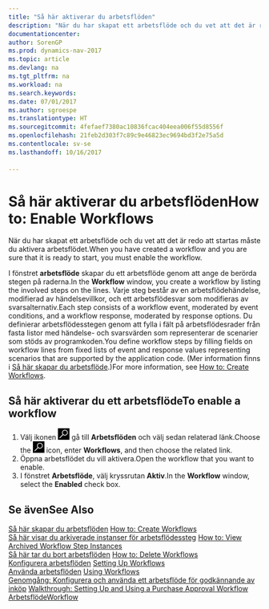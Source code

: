 ```yaml
---
title: "Så här aktiverar du arbetsflöden"
description: "När du har skapat ett arbetsflöde och du vet att det är redo att startas måste du aktivera arbetsflödet."
documentationcenter: 
author: SorenGP
ms.prod: dynamics-nav-2017
ms.topic: article
ms.devlang: na
ms.tgt_pltfrm: na
ms.workload: na
ms.search.keywords: 
ms.date: 07/01/2017
ms.author: sgroespe
ms.translationtype: HT
ms.sourcegitcommit: 4fefaef7380ac10836fcac404eea006f55d8556f
ms.openlocfilehash: 21feb2d303f7c89c9e46823ec9694bd3f2e75a5d
ms.contentlocale: sv-se
ms.lasthandoff: 10/16/2017

---
```

# <a name="how-to-enable-workflows"></a><span data-ttu-id="a2a18-103">Så här aktiverar du arbetsflöden</span><span class="sxs-lookup"><span data-stu-id="a2a18-103">How to: Enable Workflows</span></span>
<span data-ttu-id="a2a18-104">När du har skapat ett arbetsflöde och du vet att det är redo att startas måste du aktivera arbetsflödet.</span><span class="sxs-lookup"><span data-stu-id="a2a18-104">When you have created a workflow and you are sure that it is ready to start, you must enable the workflow.</span></span>  

 <span data-ttu-id="a2a18-105">I fönstret **arbetsflöde** skapar du ett arbetsflöde genom att ange de berörda stegen på raderna.</span><span class="sxs-lookup"><span data-stu-id="a2a18-105">In the **Workflow** window, you create a workflow by listing the involved steps on the lines.</span></span> <span data-ttu-id="a2a18-106">Varje steg består av en arbetsflödehändelse, modifierad av händelsevillkor, och ett arbetsflödesvar som modifieras av svarsalternativ.</span><span class="sxs-lookup"><span data-stu-id="a2a18-106">Each step consists of a workflow event, moderated by event conditions, and a workflow response, moderated by response options.</span></span> <span data-ttu-id="a2a18-107">Du definierar arbetsflödesstegen genom att fylla i fält på arbetsflödesrader från fasta listor med händelse- och svarsvärden som representerar de scenarier som stöds av programkoden.</span><span class="sxs-lookup"><span data-stu-id="a2a18-107">You define workflow steps by filling fields on workflow lines from fixed lists of event and response values representing scenarios that are supported by the application code.</span></span> <span data-ttu-id="a2a18-108">(Mer information finns i [Så här skapar du arbetsflöde](across-how-to-create-workflows.md).)</span><span class="sxs-lookup"><span data-stu-id="a2a18-108">For more information, see [How to: Create Workflows](across-how-to-create-workflows.md).</span></span>  

## <a name="to-enable-a-workflow"></a><span data-ttu-id="a2a18-109">Så här aktiverar du ett arbetsflöde</span><span class="sxs-lookup"><span data-stu-id="a2a18-109">To enable a workflow</span></span>  
1.  <span data-ttu-id="a2a18-110">Välj ikonen ![Söka efter sida eller rapport](media/ui-search/search_small.png "Söka efter sida eller rapport") gå till **Arbetsflöden** och välj sedan relaterad länk.</span><span class="sxs-lookup"><span data-stu-id="a2a18-110">Choose the ![Search for Page or Report](media/ui-search/search_small.png "Search for Page or Report icon") icon, enter **Workflows**, and then choose the related link.</span></span>  
2.  <span data-ttu-id="a2a18-111">Öppna arbetsflödet du vill aktivera.</span><span class="sxs-lookup"><span data-stu-id="a2a18-111">Open the workflow that you want to enable.</span></span>  
3.  <span data-ttu-id="a2a18-112">I fönstret **Arbetsflöde**, välj kryssrutan **Aktiv**.</span><span class="sxs-lookup"><span data-stu-id="a2a18-112">In the **Workflow** window, select the **Enabled** check box.</span></span>  

## <a name="see-also"></a><span data-ttu-id="a2a18-113">Se även</span><span class="sxs-lookup"><span data-stu-id="a2a18-113">See Also</span></span>  
 <span data-ttu-id="a2a18-114">[Så här skapar du arbetsflöden](across-how-to-create-workflows.md) </span><span class="sxs-lookup"><span data-stu-id="a2a18-114">[How to: Create Workflows](across-how-to-create-workflows.md) </span></span>  
 <span data-ttu-id="a2a18-115">[Så här visar du arkiverade instanser för arbetsflödessteg](across-how-to-view-archived-workflow-step-instances.md) </span><span class="sxs-lookup"><span data-stu-id="a2a18-115">[How to: View Archived Workflow Step Instances](across-how-to-view-archived-workflow-step-instances.md) </span></span>  
 <span data-ttu-id="a2a18-116">[Så här tar du bort arbetsflöden](across-how-to-delete-workflows.md) </span><span class="sxs-lookup"><span data-stu-id="a2a18-116">[How to: Delete Workflows](across-how-to-delete-workflows.md) </span></span>  
 <span data-ttu-id="a2a18-117">[Konfigurera arbetsflöden](across-set-up-workflows.md) </span><span class="sxs-lookup"><span data-stu-id="a2a18-117">[Setting Up Workflows](across-set-up-workflows.md) </span></span>  
 <span data-ttu-id="a2a18-118">[Använda arbetsflöden](across-use-workflows.md) </span><span class="sxs-lookup"><span data-stu-id="a2a18-118">[Using Workflows](across-use-workflows.md) </span></span>  
 <span data-ttu-id="a2a18-119">[Genomgång: Konfigurera och använda ett arbetsflöde för godkännande av inköp](walkthrough-setting-up-and-using-a-purchase-approval-workflow.md) </span><span class="sxs-lookup"><span data-stu-id="a2a18-119">[Walkthrough: Setting Up and Using a Purchase Approval Workflow](walkthrough-setting-up-and-using-a-purchase-approval-workflow.md) </span></span>  
 [<span data-ttu-id="a2a18-120">Arbetsflöde</span><span class="sxs-lookup"><span data-stu-id="a2a18-120">Workflow</span></span>](across-workflow.md)   

